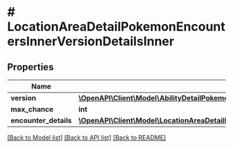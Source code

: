 # # LocationAreaDetailPokemonEncountersInnerVersionDetailsInner

## Properties

Name | Type | Description | Notes
------------ | ------------- | ------------- | -------------
**version** | [**\OpenAPI\Client\Model\AbilityDetailPokemonInnerPokemon**](AbilityDetailPokemonInnerPokemon.md) |  |
**max_chance** | **int** |  |
**encounter_details** | [**\OpenAPI\Client\Model\LocationAreaDetailPokemonEncountersInnerVersionDetailsInnerEncounterDetails**](LocationAreaDetailPokemonEncountersInnerVersionDetailsInnerEncounterDetails.md) |  |

[[Back to Model list]](../../README.md#models) [[Back to API list]](../../README.md#endpoints) [[Back to README]](../../README.md)
